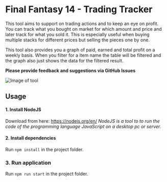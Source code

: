 # Final Fantasy 14 - Trading Tracker 

This tool aims to support on trading actions and to keep an eye on profit. You can track what you bought 
on market for which amount and price and later track for what you sold it. This is especially useful
when buying multiple stacks for different prices but selling the pieces one by one.

This tool also provides you a graph of paid, earned and total profit on a weekly basis.
When you filter for a item name the table will be filtered and the graph also just shows
the data for the filtered result.

**Please provide feedback and suggestions via GitHub Issues**

![Image of tool](https://image.ibb.co/mnhb87/Screenshot_from_2018_02_16_16_53_55.png)

## Usage

#### 1. Install NodeJS
Download from here: https://nodejs.org/en/
*NodeJS is a tool to to run the code of the programming language JavaScript on a desktop pc or server.*

#### 2. Install dependencies
Run `npm install` in the project folder.

### 3. Run application
Run `npm run start` in the project folder.
